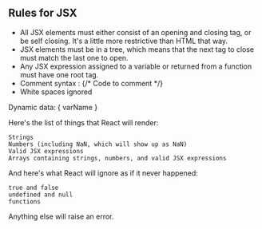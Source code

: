 ## Rules for JSX
- All JSX elements must either consist of an opening and closing tag, or be self closing. It's a little more restrictive than HTML that way.
-  JSX elements must be in a tree, which means that the next tag to close must match the last one to open.
- Any JSX expression assigned to a variable or returned from a function must have one root tag.
- Comment syntax : {/* Code to comment */}
- White spaces ignored


Dynamic data: { varName }

Here's the list of things that React will render:

    Strings
    Numbers (including NaN, which will show up as NaN)
    Valid JSX expressions
    Arrays containing strings, numbers, and valid JSX expressions

And here's what React will ignore as if it never happened:

    true and false
    undefined and null
    functions

Anything else will raise an error.